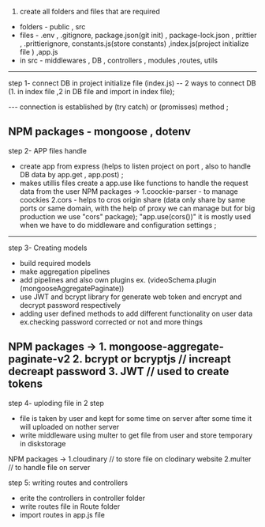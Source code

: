 1. create all folders and files that are required
-  folders - public , src 
-  files - .env , .gitignore, package.json(git init) ,  package-lock.json , prittier , .prittierignore, constants.js(store constants) ,index.js(project initialize file ) ,app.js
- in src - middlewares , DB , controllers , modules ,routes, utils
--------------------------------------------------------------------------
 step 1- connect DB in project initialize file (index.js)  --  2 ways to connect DB (1. in index file ,2 in DB file and import in index file); 

  --- connection is established by (try catch) or (promisses) method ;
 
 NPM packages - mongoose  ,  dotenv 
--------------------------------------------------------------------------
 step 2-   APP files handle
 - create app from express (helps to listen project on port , also to handle DB data by app.get , app.post) ;
 - makes utillis files 
          create a app.use like functions to handle the request data from the user 
 NPM packages ->  1.coockie-parser - to manage coockies
                  2.cors - helps to cros origin share (data only share by same ports or same domain, with the help of proxy we can manage but for big production we use "cors" package);
                           "app.use(cors())" it is mostly used when we have to do middleware and configuration settings ;
--------------------------------------------------------------------------
step 3- Creating models  
 - build required models
 - make aggregation pipelines 
 - add pipelines and also own plugins ex. (videoSchema.plugin (mongooseAggregatePaginate))
 - use JWT and bcrypt library for generate web token and encrypt and decrypt password respectively
 - adding user defined methods to add different functionality on user data ex.checking password corrected or not and more things

 NPM packages ->  1. mongoose-aggregate-paginate-v2
                  2. bcrypt or bcryptjs  // increapt decreapt password
                  3. JWT  // used to create tokens 
--------------------------------------------------------------------------
step 4-  uploding file in 2 step
 - file is taken by user and kept for some time on server after some time it will uploaded on nother server
 - write middleware using multer to get file from user and store temporary in diskstorage

NPM packages ->  1.cloudinary    // to store file on clodinary website
                 2.multer        // to handle file on server


<!-- /////////////////////////////////////////////////////////////////////////////////////////////////////////////////

above 4 steps are setup for project or we say that makin files that will be used further
NOW,
   from next steps we do actual functioning of project (routes and controllers ) with the help of files that was created in above 4 steps

//////////////////////////////////////////////////////////////////////////////////////////////////////////////////  -->

step 5: writing routes and controllers

 - erite the controllers in controller folder
 - write routes file in Route folder
 - import routes in app.js file  



